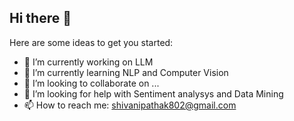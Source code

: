 ## Hi there 👋
Here are some ideas to get you started:

- 🔭 I’m currently working on LLM 
- 🌱 I’m currently learning NLP and Computer Vision
- 👯 I’m looking to collaborate on ...
- 🤔 I’m looking for help with Sentiment analysys and Data Mining
- 📫 How to reach me: shivanipathak802@gmail.com

